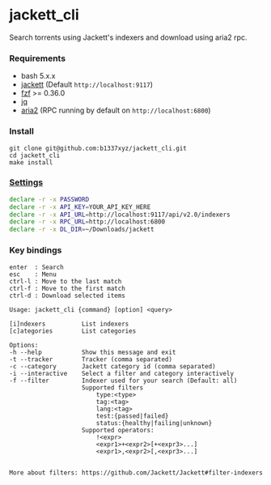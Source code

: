 # jackett_cli

Search torrents using Jackett's indexers and download using aria2 rpc.

### Requirements
- bash 5.x.x
- [jackett](https://github.com/Jackett/Jackett) (Default `http://localhost:9117`)
- [fzf](https://github.com/junegunn/fzf) >= 0.36.0
- [jq](https://github.com/jqlang/jq)
- [aria2](https://aria2.github.io/) (RPC running by default on `http://localhost:6800`)

### Install
```
git clone git@github.com:b1337xyz/jackett_cli.git
cd jackett_cli
make install
```

### [Settings](https://github.com/b1337xyz/jackett_cli/blob/main/jackett_cli.sh#L5)

```bash
declare -r -x PASSWORD
declare -r -x API_KEY=YOUR_API_KEY_HERE
declare -r -x API_URL=http://localhost:9117/api/v2.0/indexers
declare -r -x RPC_URL=http://localhost:6800
declare -r -x DL_DIR=~/Downloads/jackett
```

### Key bindings
```
enter  : Search
esc    : Menu
ctrl-l : Move to the last match
ctrl-f : Move to the first match
ctrl-d : Download selected items
```

```
Usage: jackett_cli {command} [option] <query>

[i]ndexers          List indexers
[c]ategories        List categories

Options:
-h --help           Show this message and exit
-t --tracker        Tracker (comma separated)
-c --category       Jackett category id (comma separated)
-i --interactive    Select a filter and category interactively
-f --filter         Indexer used for your search (Default: all)
                    Supported filters
                        type:<type>
                        tag:<tag>
                        lang:<tag>
                        test:{passed|failed}
                        status:{healthy|failing|unknown}
                    Supported operators:
                        !<expr>
                        <expr1>+<expr2>[+<expr3>...]
                        <expr1>,<expr2>[,<expr3>...]


More about filters: https://github.com/Jackett/Jackett#filter-indexers
```
